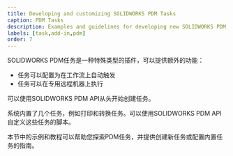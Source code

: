 ```yaml
---
title: Developing and customizing SOLIDWORKS PDM Tasks
caption: PDM Tasks
description: Examples and guidelines for developing new SOLIDWORKS PDM Tasks and customizing built-in tasks
labels: [task,add-in,pdm]
order: 7
---
```

SOLIDWORKS PDM任务是一种特殊类型的插件，可以提供额外的功能：

* 任务可以配置为在工作流上自动触发
* 任务可以在专用远程机器上执行

可以使用SOLIDWORKS PDM API从头开始创建任务。

系统内置了几个任务，例如打印和转换任务。可以使用SOLIDWORKS PDM API自定义这些任务的脚本。

本节中的示例和教程可以帮助您探索PDM任务，并提供创建新任务或配置内置任务的指南。